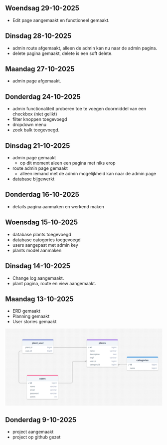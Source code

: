 ## Woendsag 29-10-2025

- Edit page aangemaakt en functioneel gemaakt.

## Dinsdag 28-10-2025

- admin route afgemaakt, alleen de admin kan nu naar de admin pagina.
- delete pagina gemaakt, delete is een soft delete.

## Maandag 27-10-2025

- admin page afgemaakt.

## Donderdag 24-10-2025

- admin functionaliteit proberen toe te voegen doormiddel van een checkbox (niet gelikt)
- filter knoppen toegevoegd
- dropdown menu
- zoek balk toegevoegd.

## Dinsdag 21-10-2025

- admin page gemaakt
    - op dit moment aleen een pagina met niks erop
- route admin page gemaakt
    - alleen iemand met de admin mogelijkheid kan naar de admin page
- database bijgewerkt

## Donderdag 16-10-2025

- details pagina aanmaken en werkend maken

## Woensdag 15-10-2025

- database plants toegevoegd
- database catogories toegevoegd
- users aangepast met admin key
- plants model aanmaken

## Dinsdag 14-10-2025

- Change log aangemaakt.
- plant pagina, route en view aangemaakt.

## Maandag 13-10-2025

- ERD gemaakt
- Planning gemaakt
- User stories gemaakt

![ERD](./img/ERD.png)

## Donderdag 9-10-2025

- project aangemaakt
- project op github gezet
